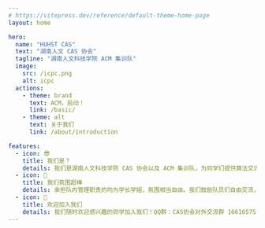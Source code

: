 ```yaml
---
# https://vitepress.dev/reference/default-theme-home-page
layout: home

hero:
  name: "HUHST CAS"
  text: "湖南人文 CAS 协会"
  tagline: "湖南人文科技学院 ACM 集训队"
  image:
    src: /icpc.png
    alt: icpc
  actions:
    - theme: brand
      text: ACM，启动！
      link: /basic/
    - theme: alt
      text: 关于我们
      link: /about/introduction

features:
  - icon: 😎
    title: 我们是？
    details: 我们是湖南人文科技学院 CAS 协会以及 ACM 集训队，为同学们提供算法交流、训练平台、软件开发交流等。多次代表学校出征程序设计竞赛（ICPC/CCPC、湖南程序设计省赛、蓝桥杯、天梯赛等）。
  - icon: 🚀
    title: 我们氛围超棒
    details: 承担队内管理职责的均为学长学姐，氛围相当自由。我们鼓励队员们自由交流，分享自己的学习经验，共同进步。
  - icon: 🎉
    title: 欢迎加入我们
    details: 我们随时欢迎感兴趣的同学加入我们！QQ群：CAS协会对外交流群 166165751 。欢迎大家加入我们，一起学习，一起进步！
---
```


<!-- From `https://github.com/vuejs/vitepress/blob/main/docs/index.md` -->

<style>
:root {
  --vp-home-hero-name-color: transparent;
  --vp-home-hero-name-background: -webkit-linear-gradient(0deg, #4B82C3 20%, #FFD51E 55%, #B12B1A 80%);

  --vp-home-hero-image-background-image: linear-gradient(-45deg, #bd34fe50 50%, #47caff50 50%);
  --vp-home-hero-image-filter: blur(44px);
}

:root.dark {
  --vp-home-hero-image-background-image: none;
}

@media (min-width: 640px) {
  :root {
    --vp-home-hero-image-filter: blur(56px);
  }
}

@media (min-width: 960px) {
  :root {
    --vp-home-hero-image-filter: blur(68px);
  }
}
</style>
